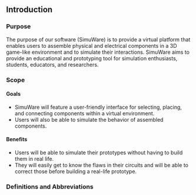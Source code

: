 ## Introduction
### Purpose
The purpose of our software (SimuWare) is to provide a virtual platform that enables users to assemble physical and electrical components in a 3D game-like environment and to simulate their interactions. SimuWare aims to provide an educational and prototyping tool for simulation enthusiasts, students, educators, and researchers.

### Scope
#### Goals
- SimuWare will feature a user-friendly interface for selecting, placing, and connecting components within a virtual environment.
- Users will also be able to simulate the behavior of assembled components.

#### Benefits
- Users will be able to simulate their prototypes without having to build them in real life.
- They will easily get to know the flaws in their circuits and will be able to correct those before building a real-life prototype.

### Definitions and Abbreviations

